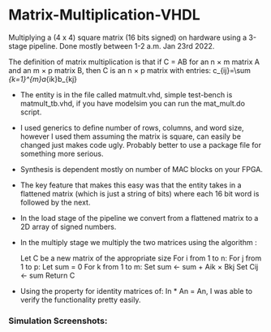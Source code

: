 # Matrix-Multiplication-VHDL
Multiplying a (4 x 4) square matrix (16 bits signed) on hardware using a 3-stage pipeline. Done mostly between 1-2 a.m. Jan 23rd 2022. 

The definition of matrix multiplication is that if C = AB for an n × m matrix A and an m × p matrix B, then C is an n × p matrix with entries:
  c_{ij}=\sum _{k=1}^{m}a_{ik}b_{kj}

- The entity is in the file called matmult.vhd, simple test-bench is matmult_tb.vhd, if you have modelsim you can run the mat_mult.do script. 
- I used generics to define number of rows, columns, and word size, however I used them assuming the matrix is square, can easily be changed just makes code ugly. Probably better to use a package file for something more serious.
- Synthesis is dependent mostly on number of MAC blocks on your FPGA. 
- The key feature that makes this easy was that the entity takes in a flattened matrix (which is just a string of bits) where each 16 bit word is followed by the next.
- In the load stage of the pipeline we convert from a flattened matrix to a 2D array of signed numbers.
- In the multiply stage we multiply the two matrices using the algorithm : 
  
  Let C be a new matrix of the appropriate size
  For i from 1 to n:
    For j from 1 to p:
      Let sum = 0
      For k from 1 to m:
        Set sum ← sum + Aik × Bkj
      Set Cij ← sum
  Return C

- Using the property for identity matrices of: In * An = An, I was able to verify the functionality pretty easily. 

### Simulation Screenshots: 

